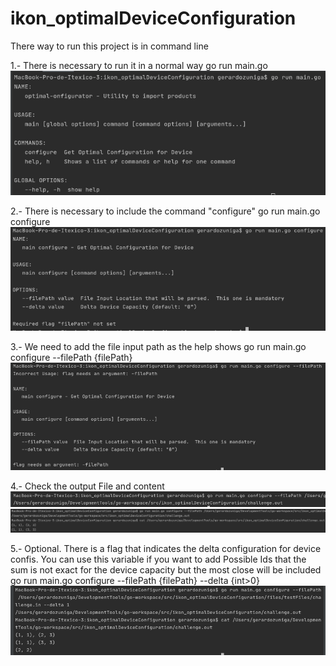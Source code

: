 # ikon_optimalDeviceConfiguration

There way to run this project is in command line

1.- There is necessary to run it in a normal way
    go run main.go
![alt text](https://github.com/GerardoZunigaItexico/ikon_optimalDeviceConfiguration/blob/cli_command/readmeFiles/1_goRunMain.png)

2.- There is necessary to include the command "configure"
    go run main.go configure
    ![alt text](https://github.com/GerardoZunigaItexico/ikon_optimalDeviceConfiguration/blob/cli_command/readmeFiles/2_goRunMainConfigure.png)
    
3.- We need to add the file input path as the help shows
    go run main.go configure --filePath {filePath}
    ![alt text](https://github.com/GerardoZunigaItexico/ikon_optimalDeviceConfiguration/blob/cli_command/readmeFiles/3_goRunMainConfigureFilePath.png)
    
4.- Check the output File and content
    ![alt text](https://github.com/GerardoZunigaItexico/ikon_optimalDeviceConfiguration/blob/cli_command/readmeFiles/4_goRunMainConfigureFilePath_1.png)
    ![alt text](https://github.com/GerardoZunigaItexico/ikon_optimalDeviceConfiguration/blob/cli_command/readmeFiles/4_goRunMainConfigureFilePath_2.png)

5.- Optional.  There is a flag that indicates the delta configuration for device confis.
You can use this variable if you want to add Possible Ids that the sum is not exact for the device capacity
but the most close will be included
    go run main.go configure --filePath {filePath} --delta {int>0}
    ![alt text](https://github.com/GerardoZunigaItexico/ikon_optimalDeviceConfiguration/blob/cli_command/readmeFiles/5_goRunMainConfigureFilePath_and_delta_1.png)
